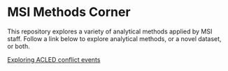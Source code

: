 # MSI Methods Corner

This repository explores a variety of analytical methods applied by MSI staff. Follow a link below to explore analytical methods, or a novel dataset, or both. 

[Exploring ACLED conflict events](https://github.com/ManagementSystemsIntl/methods-corner/blob/main/ExploringACLED.html)


